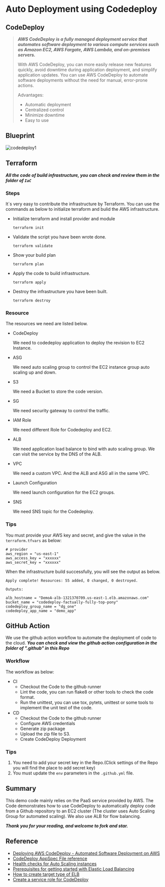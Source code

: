 # Auto Deployment using Codedeploy

## CodeDeploy

> __*AWS CodeDeploy is a fully managed deployment service that automates software deployment to various compute services such as Amazon EC2, AWS Fargate, AWS Lambda, and on-premises servers.*__
>
> With AWS CodeDeploy, you can more easily release new features quickly, avoid downtime during application deployment, and simplify application updates. You can use AWS CodeDeploy to automate software deployments without the need for manual, error-prone actions.
>
> Advantages:
>
> + Automatic deployment
> + Centralized control
> + Minimize downtime
> + Easy to use

## Blueprint

![codedeploy1](E:\GitTonyStark\AWSCodeDeployExample\img\codedeploy1.png)

## Terraform

__*All the code of build infrastructure, you can check and review them in the folder of `IaC`*__

### Steps

It`s very easy to contribute the infrastructure by Terraform. You can use the commands as below to initialize terraform and bulid the AWS infrastructure.

+ Initialize terraform and install provider and module

  ```shell
  terraform init
  ```

+ Validate the script you have been wrote done.

  ```shell
  terraform validate
  ```

+ Show your build plan

  ```shell
  terraform plan
  ```

+ Apply the code to build infrastructure.

  ```shell
  terraform apply
  ```

+ Destroy the infrastructure you have been built.

  ```shell
  terraform destroy
  ```


### Resource

The resources we need are listed below.

+ CodeDeploy

  We need to codedeploy application to deploy the revision to EC2 Instance.

+ ASG

  We need auto scaling group to control the EC2 instance group auto scaling up and down.

+ S3

  We need a Bucket to store the code version.
  
+ SG

  We need security gateway to control the traffic.

+ IAM Role

  We need different Role for Codedeploy and EC2.

+ ALB

  We need application load balance to bind with auto scaling group. We can visit the service by the DNS of the ALB.

+ VPC

  We need a custom VPC. And the ALB and ASG all in the same VPC.

+ Launch Configuration

  We need launch configuration for the EC2 groups.

+ SNS

  We need SNS topic for the Codedeploy.

### Tips

You must provide your AWS key and secret, and give the value in the `terraform.tfvars` as below:

```shell
# provider
aws_region = "us-east-1"
aws_access_key = "xxxxxx"
aws_secret_key = "xxxxxx"
```
When the infrastructure build successfully, you will see the output as below.

```
Apply complete! Resources: 55 added, 0 changed, 0 destroyed.

Outputs:

alb_hostname = "DemoA-alb-1321370709.us-east-1.elb.amazonaws.com"
bucket_name = "codedeploy-factually-fully-top-pony"
codedeploy_group_name = "dg_one"
codedeploy_app_name = "demo_app"
```

## GitHub Action

We use the github action workflow to automate the deployment of code to the cloud. __*You can check and view the github action configuration in the folder of ".github" in this Repo*__

### Workflow

The workflow as below:

+ CI
  + Checkout the Code to the github runner
  + Lint the code, you can run flake8 or other tools to check the code format.
  + Run the unittest, you can use tox, pytets, unittest or some tools to implement the unit test of the code.
+ CD
  + Checkout the Code to the github runner
  + Configure AWS credentials
  + Generate zip package
  + Upload the zip file to S3.
  + Create CodeDeploy Deployment

### Tips

1. You need to add your secret key in the Repo.(Click settings of the Repo you will find the place to add secret key)
2. You must update the `env` parameters in the `.github.yml` file.

## Summary

This demo code mainly relies on the PaaS service provided by AWS. The Code demonstrates how to use CodeDeploy to automatically deploy code from a Github repository to an EC2 cluster (The cluster uses Auto Scaling Group for automated scaling). We also use ALB for flow balancing.

__*Thank you for your reading, and welcome to fork and star.*__

## Reference

+ [Deploying AWS CodeDeploy - Automated Software Deployment on AWS](https://www.youtube.com/watch?v=jcR9iIWdU7E)
+ [CodeDeploy AppSpec File reference](https://docs.aws.amazon.com/codedeploy/latest/userguide/reference-appspec-file.html)
+ [Health checks for Auto Scaling instances](https://docs.aws.amazon.com/autoscaling/ec2/userguide/ec2-auto-scaling-health-checks.html#available-health-checks)
+ [Prerequisites for getting started with Elastic Load Balancing](https://docs.aws.amazon.com/autoscaling/ec2/userguide/getting-started-elastic-load-balancing.html)
+ [How to create target type of ELB](https://docs.aws.amazon.com/elasticloadbalancing/latest/APIReference/API_CreateTargetGroup.html)
+ [Create a service role for CodeDeploy](https://docs.aws.amazon.com/codedeploy/latest/userguide/getting-started-create-service-role.html)

